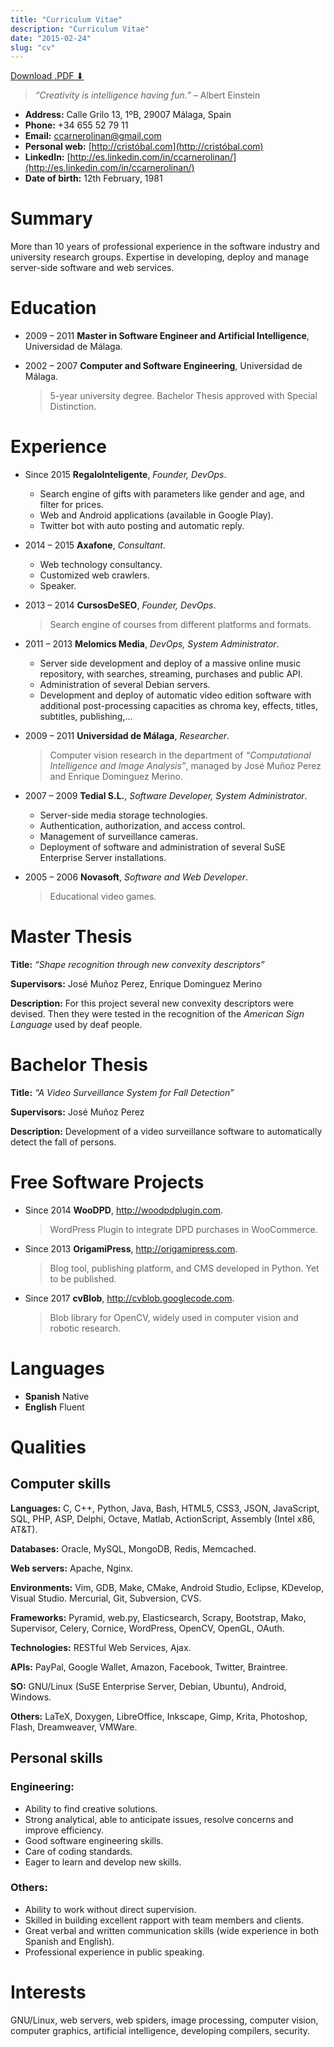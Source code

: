 ```yaml
---
title: "Curriculum Vitae"
description: "Curriculum Vitae"
date: "2015-02-24"
slug: "cv"
---
```


[Download .PDF ⬇](https://github.com/cristobalcl/resume/raw/master/output/cristobal-resume.pdf)

> *“Creativity is intelligence having fun.”* – Albert Einstein

* **Address:** Calle Grilo 13, 1ºB, 29007 Málaga, Spain
* **Phone:** +34 655 52 79 11
* **Email:** [ccarnerolinan@gmail.com](ccarnerolinan@gmail.com)
* **Personal web:** [http://cristóbal.com](http://cristóbal.com)
* **LinkedIn:** [http://es.linkedin.com/in/ccarnerolinan/](http://es.linkedin.com/in/ccarnerolinan/)
* **Date of birth:** 12th February, 1981

Summary
=======

More than 10 years of professional experience in the software industry and university research groups. Expertise in developing, deploy and manage server-side software and web services.

Education
=========

* 2009 – 2011 **Master in Software Engineer and Artificial Intelligence**, Universidad de Málaga.
* 2002 – 2007 **Computer and Software Engineering**, Universidad de Málaga.

	> 5-year university degree. Bachelor Thesis approved with Special Distinction.

Experience
==========

* Since 2015 **RegaloInteligente**, *Founder, DevOps*.

	+ Search engine of gifts with parameters like gender and age, and filter for prices.
	+ Web and Android applications (available in Google Play).
	+ Twitter bot with auto posting and automatic reply.
* 2014 – 2015 **Axafone**, *Consultant*.

	+ Web technology consultancy.
	+ Customized web crawlers.
	+ Speaker.
* 2013 – 2014 **CursosDeSEO**, *Founder, DevOps*.

	> Search engine of courses from different platforms and formats.
* 2011 – 2013 **Melomics Media**, *DevOps, System Administrator*.

	+ Server side development and deploy of a massive online music repository, with searches, streaming, purchases and public API.
	+ Administration of several Debian servers.
	+ Development and deploy of automatic video edition software with additional post-processing capacities as chroma key, effects, titles, subtitles, publishing,...
* 2009 – 2011 **Universidad de Málaga**, *Researcher*.

	> Computer vision research in the department of *“Computational Intelligence and Image Analysis”*, managed by José Muñoz Perez and Enrique Dominguez Merino.
* 2007 – 2009 **Tedial S.L.**, *Software Developer, System Administrator*.

	+ Server-side media storage technologies.
	+ Authentication, authorization, and access control.
	+ Management of surveillance cameras.
	+ Deployment of software and administration of several SuSE Enterprise Server installations.
* 2005 – 2006 **Novasoft**, *Software and Web Developer*.

	> Educational video games.

Master Thesis
===============

**Title:**
	*“Shape recognition through new convexity descriptors”*

**Supervisors:**
	José Muñoz Perez, Enrique Dominguez Merino

**Description:**
	For this project several new convexity descriptors were devised. Then they were tested in the recognition of the *American Sign Language* used by deaf people.

Bachelor Thesis
===============

**Title:**
	*“A Video Surveillance System for Fall Detection”*

**Supervisors:**
	José Muñoz Perez

**Description:**
	Development of a video surveillance software to automatically detect the fall of persons.

Free Software Projects
======================

* Since 2014 **WooDPD**, <http://woodpdplugin.com>.

	> WordPress Plugin to integrate DPD purchases in WooCommerce.
* Since 2013 **OrigamiPress**, <http://origamipress.com>.

	> Blog tool, publishing platform, and CMS developed in Python. Yet to be published.
* Since 2017 **cvBlob**, <http://cvblob.googlecode.com>.

	> Blob library for OpenCV, widely used in computer vision and robotic research.

Languages
=========

* **Spanish** Native
* **English** Fluent

Qualities
=========

Computer skills
---------------

**Languages:**
	C, C++, Python, Java, Bash, HTML5, CSS3, JSON, JavaScript, SQL, PHP, ASP, Delphi, Octave, Matlab, ActionScript, Assembly (Intel x86, AT&T).

**Databases:**
	Oracle, MySQL, MongoDB, Redis, Memcached.

**Web servers:**
	Apache, Nginx.

**Environments:**
	Vim, GDB, Make, CMake, Android Studio, Eclipse, KDevelop, Visual Studio. Mercurial, Git, Subversion, CVS.

**Frameworks:**
	Pyramid, web.py, Elasticsearch, Scrapy, Bootstrap, Mako, Supervisor, Celery, Cornice, WordPress, OpenCV, OpenGL, OAuth.

**Technologies:**
	RESTful Web Services, Ajax.

**APIs:**
	PayPal, Google Wallet, Amazon, Facebook, Twitter, Braintree.

**SO:**
	GNU/Linux (SuSE Enterprise Server, Debian, Ubuntu), Android, Windows.

**Others:**
	LaTeX, Doxygen, LibreOffice, Inkscape, Gimp, Krita, Photoshop, Flash, Dreamweaver, VMWare.

Personal skills
---------------

### Engineering:

* Ability to find creative solutions.
* Strong analytical, able to anticipate issues, resolve concerns and improve efficiency.
* Good software engineering skills.
* Care of coding standards.
* Eager to learn and develop new skills.

### Others:

* Ability to work without direct supervision.
* Skilled in building excellent rapport with team members and clients.
* Great verbal and written communication skills (wide experience in both Spanish and English).
* Professional experience in public speaking.

Interests
=========

GNU/Linux, web servers, web spiders, image processing, computer vision, computer graphics, artificial intelligence, developing compilers, security.
